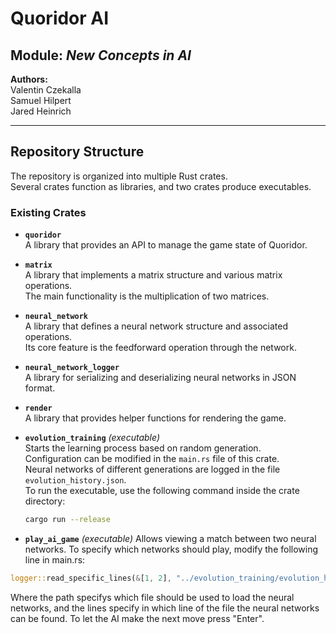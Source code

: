 # Quoridor AI  
## Module: *New Concepts in AI*

**Authors:**  
Valentin Czekalla  
Samuel Hilpert  
Jared Heinrich  

---

## Repository Structure

The repository is organized into multiple Rust crates.  
Several crates function as libraries, and two crates produce executables.

### Existing Crates

- **`quoridor`**  
  A library that provides an API to manage the game state of Quoridor.

- **`matrix`**  
  A library that implements a matrix structure and various matrix operations.  
  The main functionality is the multiplication of two matrices.

- **`neural_network`**  
  A library that defines a neural network structure and associated operations.  
  Its core feature is the feedforward operation through the network.

- **`neural_network_logger`**  
  A library for serializing and deserializing neural networks in JSON format.

- **`render`**  
  A library that provides helper functions for rendering the game.

- **`evolution_training`** *(executable)*  
  Starts the learning process based on random generation.  
  Configuration can be modified in the `main.rs` file of this crate.  
  Neural networks of different generations are logged in the file `evolution_history.json`.  
  To run the executable, use the following command inside the crate directory:  
  ```bash
  cargo run --release
  ```

- **`play_ai_game`** *(executable)*
  Allows viewing a match between two neural networks.
To specify which networks should play, modify the following line in main.rs:
```rust
logger::read_specific_lines(&[1, 2], "../evolution_training/evolution_history.json")
```
Where the path specifys which file should be used to load the neural
networks, and the lines specify in which line of the file the neural networks
can be found. To let the AI make the next move press "Enter".

